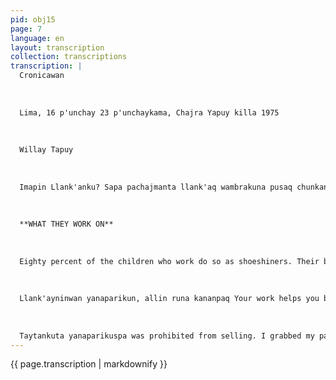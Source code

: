 ```yaml
---
pid: obj15
page: 7
language: en
layout: transcription
collection: transcriptions
transcription: |
  Cronicawan
  
  
  
  Lima, 16 p'unchay 23 p'unchaykama, Chajra Yapuy killa 1975
  
  
  
  Willay Tapuy
  
  
  
  Imapin Llank'anku? Sapa pachajmanta llank'aq wambrakuna pusaq chunkan "shoeshine" kanku Chaki churana "cajachan chaymanta llank'anan waqayhankunan mana pantachin hu wakin llank'aq wambrakunamanta. Willay tapupanakuspa nuelwan chaymanta Julio iyqentinwan niwanku Villa Salvadorpis tiyanku chaymanta willawanku tawa ñeqYachay Wasi qallariypi kasqta (basic cycle in the Education Reform Qhapaq Raymi killapachamanta" mibotamata! lak'akahan "qollqeta huñuspa "samanpa p'achan rantikunanpag chaymanta mana imatapas timayta munaspa sinsi uyanta churaSullk'a wayqen Julio ñataq si Mantaro suyuman chinkaya puspa mana qollqeta apachimunchu chay raykus paykuna llank'ananku. Chaymanta willakun imaynatas maman mana llankayta atinchu makin p'akisqa tayku. "mamaypa mi inmi mana kuyunchu llan "ay atinanpaq, soqta tuyllapa tutamanta hamuyku Villa Salavadormanta kutiripu kutaq pisqa tuyllata ch'isinEmilia Calderon mamakun" morzachiwanku" chunka pisqayoq suliswan, chay mikhunataq sopa nisqa unu chaymanta "cau cauta" tukuy p'unchay. Pisqa chunka puchunka soloist sapa p'uncchaskiyku llank'asqaykumanta mayninpiqa astawan sichus ja sulta qowanku chayqaYustradaman Villa ESalvadormanta "manchapi qallu simiraq rimakun. Taytan¬ hamuyku mana manuykuchu tukuytikuqman. Imacha kashaq hatun wiñaqtiy aswanpas cha "chambeadorila" kasaq: Kusl wat'ani mamaypaq llank'asqaymanta, Manuel way qeywan noqawan pachaj solesta atipayku, aswanmanta noqa p'uqllayta munami. pachaj wambrakuna purinku inkillpatakunata k'ijllukun "Iustrabotas" cajoncha paspa, escobillakunawan haymanta cremakunawan hunt'asqata. Llank'ankutaq "samanpa p'achallinku faytankupaq, wasinkupa nataq hayk'aqpas misk'ikunankupaq, sajta wajchakaypa makanku, aswan waqcha "oberoi stapis qhepachikau k'aq wambrakunaqa chaninllantas kawsanku "Huj Inticha p'unchay, tay tay machasqa wasiyman chamanta llojsikun k'ijlluman hinaspañataq mamay niwan qanqa llank'anaykin sinchitan taytayki machakun chaynañataq qollqe pisipan Wayqeyñataq llank'ana rantij risqa ch manta ishkayniyku llanklloqsiyku. chaypi churawan k'uchupi payñataq huq qhatu k'uchupi churakamun. Chay ñegen p'unchayñataq "municipalkuna" qatqowankukaypiqa manan llank'ayta atiwaqchu nispa: Q'epiyta hap'ipañataq aswan wichayman se qayuni, churakunitaq challwaqhatuq runaq sispanpi chaypi taq runa rantiyta qallariwan. Chunka hujniyuq tuypiqa ñapachaj sulista chhalarusqani, intij ruphayniwantaq umay nanayta qallarimuwan. Kaqtintaq rune map q'epiytavataspa qollqeyta waqaycha Cajaipi, kutipunaypaq hinalla qollqeta t'aqaspa: Mana omnibusta haykuyta atiranichu hunt'analla kasharan hinaspa seatmanta hap'ipakuni, phawayllana puririn,timbrita t'oqachini uyarunaypaq, icha kamuñataq Pasarapun kharuy saqewaspa; chaymanta kut muspa mamayman qollqeta saqeni, makiyta llujch'ikuni mikhunata suspa: Paqarintaq taytay tutachallamanta sayarichiwan llank'aqmi risun nispa; sinchita chiniran hinaspa ripuyku City and Countryside qhatuta. Taytataq qhatukunata reqsichiwan qanchis p'unchaymantaqa sapallayña llank'ayta qallarini.... kunanqa mananpipas yukayuwanñachu, nitaq "municipalkunapas" qarqowankuñachu manan kay k'ijlluqa qhatunapaqchu nispa; ñan neqsiniña tukuy qhatukunata chaymanta sapallay qhatukuni....
  
  
  
  **WHAT THEY WORK ON**
  
  
  
  Eighty percent of the children who work do so as shoeshiners. Their box, polishing tools, and clothing distinguish them from the other working children. We spoke with Manuel and Julio T., brothers who live in Villa el Salvador. Manuel is in fourth grade (basic school in the Education Reform). He says he's been shining since January of this year to earn money to buy his uniform. He doesn't want to say anything else, just smiles. Julio, the younger brother, is more talkative. He states: "His father died a long time ago and he doesn't send any money, so he has to work." He says his mother has a bad arm and can't work. "My mother has an immobile arm and can't work, we come from Villa El Salvador at six in the morning, we leave at five in the afternoon. Mrs. Emilia Deron gives us lunch for fifteen soles, she serves us cau cau soup every day. We earn fifty to eighty soles, sometimes more because they pay us five soles a day. We come from "mancha" from El Salvador, we don't have problems with the police. I haven't thought about growing up yet, maybe I'll just hambear (work). I'm happy to help my mother, my brother Manuel and I make more than one hundred soles. I like to play more than work, when my father sends me to Villa El Salvador, we don't go to "chambear"... Like Manuel Julio, hundreds of children daily visit the parks and plazas with their box of brushes and creams. They work for their uniforms, for their parents for their house, never for candy, they are the wage earners of the misfortune, the most unfortunate of workers has some of their pay, yes, working children have to be precise with their accounts. ..one Sunday, my father came home dizzy and started yelling at my mother then went out into the street then, my mother said he had to go to work because my father drank a lot the money wasn't enough, My brother and I went to buy groceries. The next day I saved it in the cash register. I took out just went to work. My brother for my fare. The bus took me to Caquetá and it was full and I couldn't move forward in one place and went to another I grabbed a seat, the market. The first day the police told me to rang the bell to get off I should go, because in Caquetá but the bus didn't stop, I got off
  
  
  
  Llank'ayninwan yanaparikun, allin runa kananpaq Your work helps you be a good man.
  
  
  
  Taytankuta yanaparikuspa was prohibited from selling. I grabbed my package and became more amoeba, next to a fish stand and people started buying from me. It was eleven in the morning and I had sold one hundred soles, the sun was burning hard and my head started to hurt. Since there were no more people, I lifted my cash register and stopped to go to work so they wouldn't steal my money, the bus was going at full speed. Helping his parents, I found a bus stop far from my house. From there I returned, gave my mom the money, washed my hands and waited for the next meal. My dad picked me up early and told me we had to go to work. It was very cold. We went to work at the Ciudad y Campo market. My dad showed me the markets and the following week I went to sell alone... nobody fooled me, not even the city council members told me this street is not good for selling. I know all the markets and I always sell alone.
---
```


{{ page.transcription | markdownify }}
